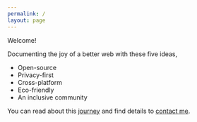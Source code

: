 ```yaml
---
permalink: /
layout: page 
---
```



Welcome!

Documenting the joy of a better web with these five ideas,

- Open-source
- Privacy-first
- Cross-platform
- Eco-friendly
- An inclusive community

You can read about this [journey](blog.html) and find details to [contact me](about.html).


